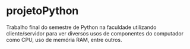 # projetoPython
Trabalho final do semestre de Python na faculdade utilizando cliente/servidor para ver diversos usos de componentes do computador como CPU, uso de memória RAM, entre outros.
